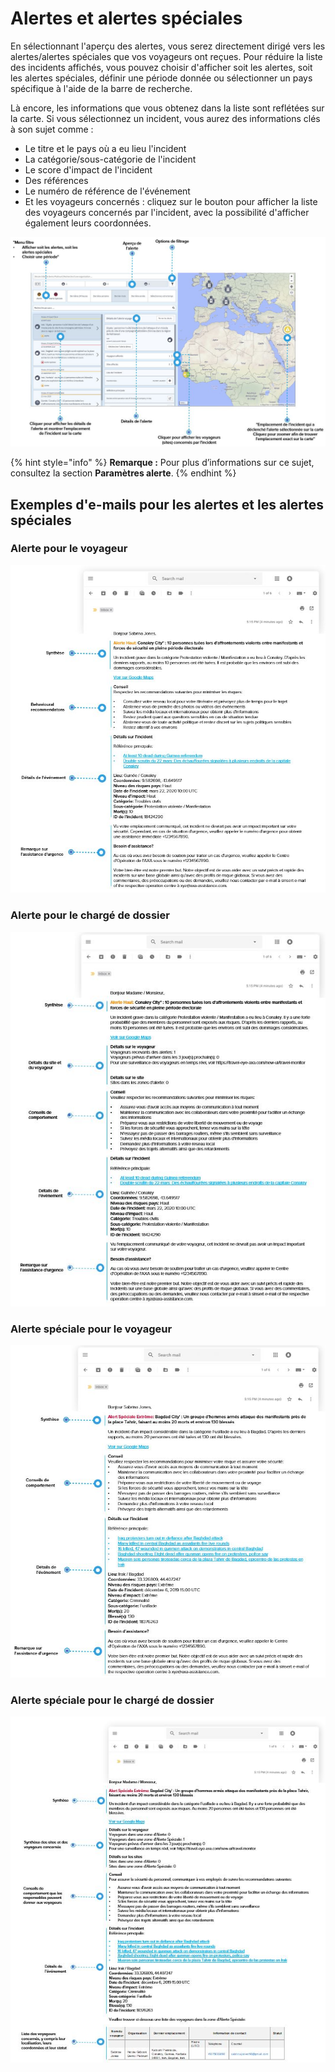 # Alertes et alertes spéciales

En sélectionnant l'aperçu des alertes, vous serez directement dirigé vers les alertes/alertes spéciales que vos voyageurs ont reçues. Pour réduire la liste des incidents affichés, vous pouvez choisir d'afficher soit les alertes, soit les alertes spéciales, définir une période donnée ou sélectionner un pays spécifique à l'aide de la barre de recherche.

Là encore, les informations que vous obtenez dans la liste sont reflétées sur la carte. Si vous sélectionnez un incident, vous aurez des informations clés à son sujet comme :

* Le titre et le pays où a eu lieu l'incident
* La catégorie/sous-catégorie de l'incident
* Le score d'impact de l'incident 
* Des références 
* Le numéro de référence de l'événement 
* Et les voyageurs concernés : cliquez sur le bouton pour afficher la liste des voyageurs concernés par l'incident, avec la possibilité d'afficher également leurs coordonnées. 

![](../../.gitbook/assets/tm_img04%20%281%29.jpg)

{% hint style="info" %}
**Remarque :** Pour plus d’informations sur ce sujet, consultez la section **Paramètres alerte**.
{% endhint %}

## Exemples d'e-mails pour les alertes et les alertes spéciales

### Alerte pour le voyageur

![](../../.gitbook/assets/alert-traveller_mail.JPG)

### Alerte pour le chargé de dossier

![](../../.gitbook/assets/alert-manager_mail%20%282%29.JPG)

### Alerte spéciale pour le voyageur

![](../../.gitbook/assets/special-alert-traveller_mail%20%282%29.JPG)

### Alerte spéciale pour le chargé de dossier

![](../../.gitbook/assets/special-alert-manager_mail%20%281%29.JPG)

